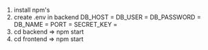 1. install npm's
2. create .env in backend
        DB_HOST =
        DB_USER = 
        DB_PASSWORD = 
        DB_NAME = 
        PORT = 
        SECRET_KEY =
3. cd backend => npm start
4. cd frontend => npm start
        
